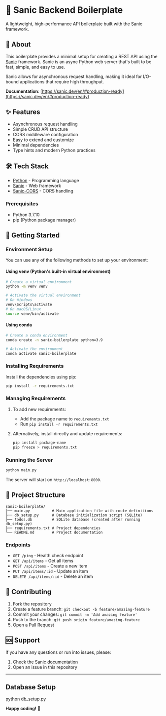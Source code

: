 # 🚀 Sanic Backend Boilerplate

A lightweight, high-performance API boilerplate built with the Sanic framework.

## 📖 About

This boilerplate provides a minimal setup for creating a REST API using the [Sanic](https://sanic.dev/en/) framework. Sanic is an async Python web server that's built to be fast, simple, and easy to use.

Sanic allows for asynchronous request handling, making it ideal for I/O-bound applications that require high throughput.

**Documentation**: [https://sanic.dev/en/#production-ready](https://sanic.dev/en/#production-ready)

## ✨ Features

- Asynchronous request handling
- Simple CRUD API structure
- CORS middleware configuration
- Easy to extend and customize
- Minimal dependencies
- Type hints and modern Python practices

## 🛠️ Tech Stack

- [Python](https://www.python.org/) - Programming language
- [Sanic](https://sanic.dev/en/) - Web framework
- [Sanic-CORS](https://github.com/ashleysommer/sanic-cors) - CORS handling

### Prerequisites

- Python 3.7.10
- pip (Python package manager)

## 🚦 Getting Started

### Environment Setup

You can use any of the following methods to set up your environment:

#### Using venv (Python's built-in virtual environment)

```bash
# Create a virtual environment
python -m venv venv

# Activate the virtual environment
# On Windows
venv\Scripts\activate
# On macOS/Linux
source venv/bin/activate
```

#### Using conda

```bash
# Create a conda environment
conda create -n sanic-boilerplate python=3.9

# Activate the environment
conda activate sanic-boilerplate
```

### Installing Requirements

Install the dependencies using pip:

```bash
pip install -r requirements.txt
```

### Managing Requirements

1. To add new requirements:
   - Add the package name to `requirements.txt`
   - Run `pip install -r requirements.txt`

2. Alternatively, install directly and update requirements:
   ```bash
   pip install package-name
   pip freeze > requirements.txt
   ```

### Running the Server

```bash
python main.py
```

The server will start on `http://localhost:8000`.

## 📁 Project Structure

```
sanic-boilerplate/
├── main.py          # Main application file with route definitions
├── db_setup.py      # Database initialization script (SQLite)
├── todos.db         # SQLite database (created after running db_setup.py)
├── requirements.txt # Project dependencies
└── README.md        # Project documentation

```

### Endpoints

- `GET /ping` - Health check endpoint
- `GET /api/items` - Get all items
- `POST /api/items` - Create a new item
- `PUT /api/items/:id` - Update an item
- `DELETE /api/items/:id` - Delete an item

## 🤝 Contributing

1. Fork the repository
2. Create a feature branch: `git checkout -b feature/amazing-feature`
3. Commit your changes: `git commit -m 'Add amazing feature'`
4. Push to the branch: `git push origin feature/amazing-feature`
5. Open a Pull Request

## 🆘 Support

If you have any questions or run into issues, please:

1. Check the [Sanic documentation](https://sanic.dev/en/guide/)
2. Open an issue in this repository

---
## Database Setup
python db_setup.py


**Happy coding!** 🎉 
